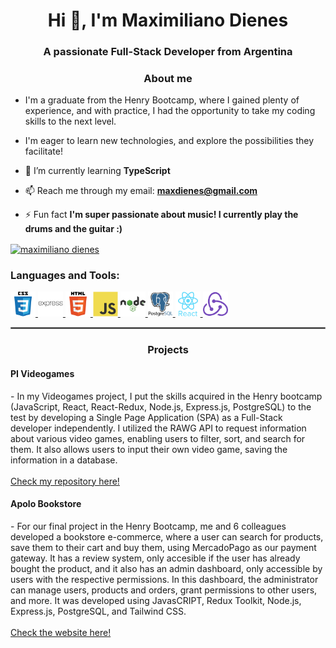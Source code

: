 <h1 align="center">Hi 👋, I'm Maximiliano Dienes</h1>
<h3 align="center">A passionate Full-Stack Developer from Argentina</h3>
<h3 align="center">About me </h3>

- I'm a graduate from the Henry Bootcamp, where I gained plenty of experience, and with practice, I had the opportunity to take my coding skills to the next level.

- I'm eager to learn new technologies, and explore the possibilities they facilitate!

- 🌱 I’m currently learning **TypeScript**

- 📫 Reach me through my email: **maxdienes@gmail.com**

- ⚡ Fun fact **I'm super passionate about music! I currently play the drums and the guitar :)**



<p align="left">
<a href="https://linkedin.com/in/maximiliano dienes" target="blank"><img align="center" src="https://raw.githubusercontent.com/rahuldkjain/github-profile-readme-generator/master/src/images/icons/Social/linked-in-alt.svg" alt="maximiliano dienes" height="30" width="40" /></a>
</p>

<h3 align="left">Languages and Tools:</h3>
<p align="left"> <a href="https://www.w3schools.com/css/" target="_blank" rel="noreferrer"> <img src="https://raw.githubusercontent.com/devicons/devicon/master/icons/css3/css3-original-wordmark.svg" alt="css3" width="40" height="40"/> </a> <a href="https://expressjs.com" target="_blank" rel="noreferrer"> <img src="https://raw.githubusercontent.com/devicons/devicon/master/icons/express/express-original-wordmark.svg" alt="express" width="40" height="40"/> </a> <a href="https://www.w3.org/html/" target="_blank" rel="noreferrer"> <img src="https://raw.githubusercontent.com/devicons/devicon/master/icons/html5/html5-original-wordmark.svg" alt="html5" width="40" height="40"/> </a> <a href="https://developer.mozilla.org/en-US/docs/Web/JavaScript" target="_blank" rel="noreferrer"> <img src="https://raw.githubusercontent.com/devicons/devicon/master/icons/javascript/javascript-original.svg" alt="javascript" width="40" height="40"/> </a> <a href="https://nodejs.org" target="_blank" rel="noreferrer"> <img src="https://raw.githubusercontent.com/devicons/devicon/master/icons/nodejs/nodejs-original-wordmark.svg" alt="nodejs" width="40" height="40"/> </a> <a href="https://www.postgresql.org" target="_blank" rel="noreferrer"> <img src="https://raw.githubusercontent.com/devicons/devicon/master/icons/postgresql/postgresql-original-wordmark.svg" alt="postgresql" width="40" height="40"/> </a> <a href="https://reactjs.org/" target="_blank" rel="noreferrer"> <img src="https://raw.githubusercontent.com/devicons/devicon/master/icons/react/react-original-wordmark.svg" alt="react" width="40" height="40"/> </a> <a href="https://redux.js.org" target="_blank" rel="noreferrer"> <img src="https://raw.githubusercontent.com/devicons/devicon/master/icons/redux/redux-original.svg" alt="redux" width="40" height="40"/> </a></p>

<hr style="border: 1px solid gray;">
<h3 align="center">Projects</h3>
<h4 align="left">PI Videogames</h4>
- In my Videogames project, I put the skills acquired in the Henry bootcamp (JavaScript, React, React-Redux, Node.js, Express.js, PostgreSQL) to the test by developing a Single Page Application (SPA) as a Full-Stack developer independently. I utilized the RAWG API to request information about various video games, enabling users to filter, sort, and search for them. It also allows users to input their own video game, saving the information in a database.
<br/>
<br/>
<a href="https://github.com/MaximilianoDienes/PI-VideoGames">Check my repository here!</a>
<h4 align="left">Apolo Bookstore</h4>
- For our final project in the Henry Bootcamp, me and 6 colleagues developed a bookstore e-commerce, where a user can search for products, save them to their cart and buy them, using MercadoPago as our payment gateway. It has a review system, only accesible if the user has already bought the product, and it also has an admin dashboard, only accessible by users with the respective permissions. In this dashboard, the administrator can manage users, products and orders, grant permissions to other users, and more. It was developed using JavasCRIPT, Redux Toolkit, Node.js, Express.js, PostgreSQL, and Tailwind CSS.
<br/>
<br/>
<a href="https://bookstore-e-commerce-z27y.onrender.com">Check the website here!</a>
</br>
<br/>
